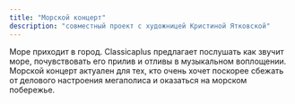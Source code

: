 ```yaml
---
title: "Морской концерт"
description: "совместный проект с художницей Кристиной Ятковской"
---
```

Море приходит в город. Classicaplus предлагает послушать как звучит море, почувствовать его прилив и отливы в музыкальном воплощении. Морской концерт актуален для тех, кто очень хочет поскорее сбежать от делового настроения мегаполиса и оказаться на морском побережье.
